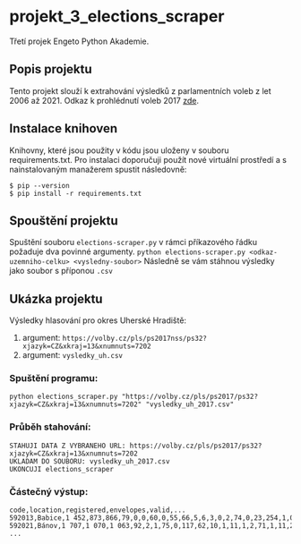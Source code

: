 # projekt_3_elections_scraper
Třetí projek Engeto Python Akademie.
## Popis projektu
Tento projekt slouží k extrahování výsledků z parlamentních voleb z let 2006 až 2021. Odkaz k prohlédnutí voleb 2017 [zde](https://volby.cz/pls/ps2017/ps3?xjazyk=CZ).
## Instalace knihoven
Knihovny, které jsou použity v kódu jsou uloženy v souboru requirements.txt. Pro instalaci doporučuji použít nové virtuální prostředí a s nainstalovaným manažerem spustit následovně:
```
$ pip --version
$ pip install -r requirements.txt
```
## Spouštění projektu
Spuštění souboru ```elections-scraper.py``` v rámci příkazového řádku požaduje dva povinné argumenty.
```python elections-scraper.py <odkaz-uzemniho-celku> <vysledny-soubor>```
Následně se vám stáhnou výsledky jako soubor s příponou ```.csv```
## Ukázka projektu
Výsledky hlasování pro okres Uherské Hradiště:
  1. argument: ```https://volby.cz/pls/ps2017nss/ps32?xjazyk=CZ&xkraj=13&xnumnuts=7202```
  2. argument: ```vysledky_uh.csv```
### Spuštění programu:
```python elections_scraper.py "https://volby.cz/pls/ps2017/ps32?xjazyk=CZ&xkraj=13&xnumnuts=7202" "vysledky_uh_2017.csv"```
### Průběh stahování:
```
STAHUJI DATA Z VYBRANEHO URL: https://volby.cz/pls/ps2017/ps32?xjazyk=CZ&xkraj=13&xnumnuts=7202
UKLADAM DO SOUBORU: vysledky_uh_2017.csv
UKONCUJI elections_scraper
```
### Částečný výstup:
```
code,location,registered,envelopes,valid,...
592013,Babice,1 452,873,866,79,0,0,60,0,55,66,5,6,3,0,2,74,0,23,254,1,0,95,5,1,0,133,4
592021,Bánov,1 707,1 070,1 063,92,2,1,75,0,117,62,10,1,11,1,2,71,1,11,293,1,0,148,6,0,0,156,2
...
```
